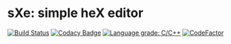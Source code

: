 sXe: simple heX editor
======================

[![Build Status](https://travis-ci.com/Jorengarenar/sXe.svg?branch=master)](https://travis-ci.com/Jorengarenar/sXe)
[![Codacy Badge](https://app.codacy.com/project/badge/Grade/16282bcfff234db6b499436128e32684)](https://www.codacy.com/gh/Jorengarenar/sXe/dashboard?utm_source=github.com&amp;utm_medium=referral&amp;utm_content=Jorengarenar/sXe&amp;utm_campaign=Badge_Grade)
[![Language grade: C/C++](https://img.shields.io/lgtm/grade/cpp/g/Jorengarenar/sXe.svg?logo=lgtm&logoWidth=18)](https://lgtm.com/projects/g/Jorengarenar/sXe/context:cpp)
[![CodeFactor](https://www.codefactor.io/repository/github/jorengarenar/sXe/badge)](https://www.codefactor.io/repository/github/jorengarenar/sXe)
